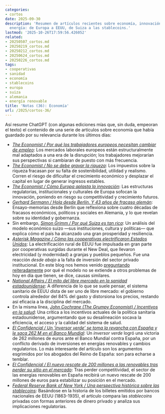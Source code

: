 ```yaml
---
categories:
- cortos
date: 2025-09-30
description: 'Resumen de artículos recientes sobre economía, innovación, sanidad y
  energía: de Europa a EEUU, de Suiza a las stablecoins.'
lastmod: '2025-10-26T17:59:56.426052'
related:
- 20250507_cortos.md
- 20250219_cortos.md
- 20250212_cortos.md
- 20250624_cortos.md
- 20250226_cortos.md
tags:
- cooperativas
- sanidad
- economía
- stablecoins
- europa
- suiza
- alemania
- energía renovable
title: 'Notas (36): Economía'
url: /2025/cortos-36/
---
```


Así resume ChatGPT (con algunas ediciones mías que, sin duda, empeoran el texto) el contenido de una serie de artículos sobre economía que había guardado por su relevancia durante los últimos días:

- [_The Economist / Por qué los trabajadores europeos necesitan cambiar de empleo_](https://www.economist.com/finance-and-economics/2025/09/18/why-european-workers-need-to-switch-jobs): Los mercados laborales europeos están estructuralmente mal adaptados a una era de la disrupción; los trabajadores mejorarían sus perspectivas si cambiaran de puesto con más frecuencia.
- [_The Economist / No se debe gravar la riqueza_](https://www.economist.com/finance-and-economics/2025/10/02/dont-tax-wealth): Los impuestos sobre la riqueza fracasan por su falta de sostenibilidad, utilidad y realismo. Corren el riesgo de dificultar el crecimiento económico y desplazar el capital en lugar de generar ingresos estables.
- [_The Economist / Cómo Europa aplasta la innovación_](https://archive.is/newest/https://www.economist.com/europe/2025/10/02/how-europe-crushes-innovation): Las estructuras regulatorias, institucionales y culturales de Europa sofocan la innovación, poniendo en riesgo su competitividad y crecimiento futuros.
- [_Gerhard Sermann / Hola desde Berlín. Y 43 años de fracaso alemán_](https://gersemann.substack.com/p/1-hello-from-berlin-and-43-years): Ensayo-memorias desde Berlín que reflexiona sobre cuatro décadas de fracasos económicos, políticos y sociales en Alemania, y lo que revelan sobre su identidad y gobernanza.
- Sin embargo, [_Simon Grimm / Por qué Suiza es tan rica_](https://simongrimm.substack.com/p/why-is-switzerland-so-rich): Un análisis del modelo económico suizo —sus instituciones, cultura y políticas— que explica cómo el país ha alcanzado una gran prosperidad y resiliencia.
- [_Asterisk Magazine / Cómo las cooperativas electrificaron Estados Unidos_](https://asteriskmag.com/issues/11/how-co-ops-electrified-america): La electrificación rural de EEUU fue impulsada en gran parte por cooperativas surgidas durante el New Deal, que llevaron electricidad (y modernidad) a granjas y pueblos pequeños. Fue una reacción _desde abajo_ a la falta de inversión del sector privado institucional. En este blog nos hemos venido [preguntando](https://piensoluegohesobrevivido.es/2024/cooperativas-vivienda/) [reiteradamente](https://piensoluegohesobrevivido.es/tags/cooperativas/) por qué el modelo no se extiende a otros problemas de hoy en día que tienen, se dice, causas similares.
- [_National Affairs / El mito del libre mercado en la sanidad estadounidense_](https://nationalaffairs.com/publications/detail/us-health-care-free-market-myth): A diferencia de lo que se suele pensar, el sistema sanitario de EEUU dista de ser uno de libre mercado: el gobierno controla alrededor del 84% del gasto y distorsiona los precios, restando así eficacia a la disciplina del mercado.
- En la misma línea, [_John Cochrane (The Grumpy Economist) / Incentivos en la salud_](https://www.grumpy-economist.com/p/health-incentives): Una crítica a los incentivos actuales de la política sanitaria estadounidense, argumentando que su desalineación socava la eficiencia, el acceso y la calidad del sistema de salud.
- [_El Confidencial / Un ‘inversor verde’ se toma la revancha con España y le saca 262 M en el Banco Mundial_](https://www.elconfidencial.com/empresas/2025-10-20/inversor-verde-revancha-espana-262-millones-banco-mundial_4231673/): Un _inversor verde_ logró una victoria de 262 millones de euros ante el Banco Mundial contra España, por un conflicto derivado de inversiones en energías renovables y cambios regulatorios. Lo más interesante del artículo son los argumentos esgrimidos por los abogados del Reino de España: son para echarse a temblar.
- [_El Confidencial / El nuevo rescate de 200 millones a las renovables tras perder su sitio en el mercado_](https://www.elconfidencial.com/empresas/2025-10-19/nuevo-rescate-200-millones-renovables-perder-sitio_4230614/): Tras perder competitividad, el sector de las energías renovables en España recibirá un nuevo rescate de 200 millones de euros para estabilizar su posición en el mercado.
- [_Federal Reserve Bank of New York / Una perspectiva histórica sobre las stablecoins_](https://libertystreeteconomics.newyorkfed.org/2025/10/a-historical-perspective-on-stablecoins/): Basándose en la historia de los billetes emitidos por bancos nacionales de EEUU (1863-1935), el artículo compara las _stablecoins_ privadas con formas anteriores de dinero privado y analiza sus implicaciones regulatorias.